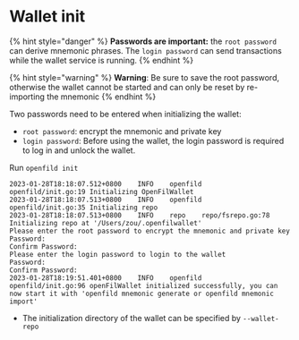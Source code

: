 # Wallet init

{% hint style="danger" %}
**Passwords are important:** the `root password` can derive mnemonic phrases. The `login password` can send transactions while the wallet service is running.
{% endhint %}

{% hint style="warning" %}
**Warning**: Be sure to save the root password, otherwise the wallet cannot be started and can only be reset by re-importing the mnemonic
{% endhint %}

Two passwords need to be entered when initializing the wallet:

* `root password`: encrypt the mnemonic and private key
* `login password`: Before using the wallet, the login password is required to log in and unlock the wallet.

Run `openfild init`

```
2023-01-28T18:18:07.512+0800	INFO	openfild	openfild/init.go:19	Initializing OpenFilWallet
2023-01-28T18:18:07.513+0800	INFO	openfild	openfild/init.go:35	Initializing repo
2023-01-28T18:18:07.513+0800	INFO	repo	repo/fsrepo.go:78	Initializing repo at '/Users/zou/.openfilwallet'
Please enter the root password to encrypt the mnemonic and private key
Password:
Confirm Password:
Please enter the login password to login to the wallet
Password:
Confirm Password:
2023-01-28T18:19:51.401+0800	INFO	openfild	openfild/init.go:96	openFilWallet initialized successfully, you can now start it with 'openfild mnemonic generate or openfild mnemonic import'
```

*   The initialization directory of the wallet can be specified by `--wallet-repo`

